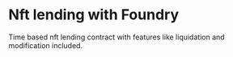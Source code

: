 # Nft lending with Foundry
Time based nft lending contract with features like liquidation and modification included.
